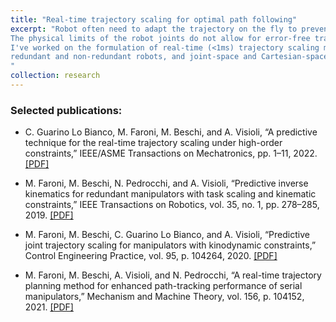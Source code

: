 ```yaml
---
title: "Real-time trajectory scaling for optimal path following"
excerpt: "Robot often need to adapt the trajectory on the fly to prevent collisions or tracking errors. 
The physical limits of the robot joints do not allow for error-free trajectory scaling or stopping, which is why online trajectory scaling is often needed to reduce the robot path error.
I've worked on the formulation of real-time (<1ms) trajectory scaling methods using model predictive control (MPC) and look-ahead techniques to reduce the robot path error in the case of 
redundant and non-redundant robots, and joint-space and Cartesian-space task.
"
collection: research
---
```


### Selected publications:

- C. Guarino Lo Bianco, M. Faroni, M. Beschi, and A. Visioli, “A predictive technique for the real-time trajectory scaling under high-order constraints,” IEEE/ASME Transactions on Mechatronics, pp. 1–11, 2022.
[[PDF]](https://hal.science/hal-04049761v1/document)

- M. Faroni, M. Beschi, N. Pedrocchi, and A. Visioli, “Predictive inverse kinematics for redundant manipulators with task scaling and kinematic constraints,” IEEE Transactions on Robotics, vol. 35, no. 1, pp. 278–285, 2019.
[[PDF]](https://hal.science/hal-02982618/document)

- M. Faroni, M. Beschi, C. Guarino Lo Bianco, and A. Visioli, “Predictive joint trajectory scaling
for manipulators with kinodynamic constraints,” Control Engineering Practice, vol. 95, p. 104264, 2020.
[[PDF]](https://hal.science/hal-02982648/document)

- M. Faroni, M. Beschi, A. Visioli, and N. Pedrocchi, “A real-time trajectory planning method
for enhanced path-tracking performance of serial manipulators,” Mechanism and Machine Theory, vol. 156, p. 104152, 2021.
[[PDF]](https://hal.science/hal-03046881v1/document)


